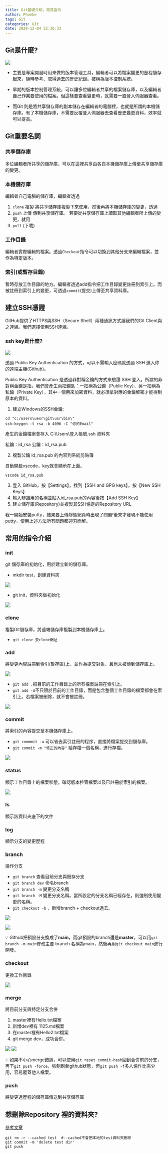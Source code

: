 ```yaml
---
title: Git基礎介紹，常見指令
author: Phoebe
tags: Git
categories: Git
date: 2020-12-04 22:36:33
---
```


## Git是什麼?
![](https://i.imgur.com/84NmYzt.jpg)

* 主要是專案開發時用來做的版本管理工具，編輯者可以將檔案變更的歷程儲存起來，隨時參考、取得過去的歷史紀錄。被稱為版本控制系統。

<!--more-->

* 早期的版本控制管理系統，可以讓多位編輯者共享的檔案儲存庫，以及編輯者自己作業要使用的檔案。但這樣要查看變更時，就需要一直登入伺服器查看。

* 而Git 則是將共享儲存庫的副本儲存在編輯者的電腦裡，也就是所謂的本機儲存庫。有了本機儲存庫，不需要反覆登入伺服器去查看歷史變更資料，效率就可以提高。

## Git重要名詞

### 共享儲存庫
多位編輯者所共享的儲存庫，可以在這裡共享由各自本機儲存庫上傳至共享儲存庫的變更。
### 本機儲存庫
編輯者自己電腦的儲存庫，編輯者透過
1. `clone` 複製
將共享儲存庫複製下來使用，然後再將本機儲存庫的變更，透過
2. `push` 上傳
傳到共享儲存庫。
若要從共享儲存庫上讀取其他編輯者所上傳的變更，就用
3. `pull` (下載)

### 工作目錄
編輯者實際編輯的檔案。透過`Checkout`指令可以切換到其他分支來編輯檔案，並作為特定版本。

### 索引(或暫存目錄)
暫時存放工作目錄的地方。編輯者透過add指令把工作目錄變更註冊到索引上。而被註冊到索引上的變更，可透過`commit`(提交)上傳至共享資料庫。
## 建立SSH憑證
GitHub提供了HTTPS與SSH（Secure Shell）兩種通訊方式讓我們的Git Client與之連線。我們選擇使用SSH連線。

### ssh key是什麼?
![](https://i.imgur.com/mDfrCb1.png)


透過 Public Key Authentication 的方式，可以不需輸入密碼就透過 SSH 進入你的遠端主機(Github)。

Public Key Authentication 是透過非對稱金鑰的方式來驗證 SSH 登入。所謂的非對稱金鑰是指，我們會產生兩把鑰匙：一把稱為公鑰（Public Key）、另一把稱為私鑰（Private Key），其中一個用來加密資料，就必須拿對應的金鑰解密才能得到原本的資料。

1. 建立Windows的SSH金鑰:

```
cd "c:/users\uesr\git\usr\bin\"
ssh-keygen -t rsa -b 4096 -C "你的Email"
```
產生的金鑰檔案會存入 C:\Users\登入帳號.ssh 資料夾

私鑰：id_rsa
公鑰：id_rsa.pub

2. 複製公鑰 id_rsa.pub 的內容到系統剪貼簿

自動開啟vscode，key就會顯示在上面。

```
vscode id_rsa.pub
```

3. 登入 GitHub，按【Settings】，找到【SSH and GPG keys】，按【New SSH Keys】
4. 輸入辨識用的名稱並貼入id_rsa.pub的內容後按【Add SSH Key】
5. 建立儲存庫(Repository)並複製其SSH協定的Repository URL


我一開始安裝putty，結果要上傳靜態網頁時出現了問題!後來才發現不能使用putty，使用上述方法所有問題都迎刃而解。


## 常用的指令介紹
### init
git 儲存庫的初始化，用於建立新的儲存庫。
* mkdir test，創建資料夾 

![](https://i.imgur.com/suvKnOJ.png)

* git init，資料夾做初始化

![](https://i.imgur.com/uXxXxIc.png)



### clone

複製Git儲存庫，將遠端儲存庫複製到本機儲存庫上。
* `git clone 要clone網址`

### add
將變更內容註冊到索引(暫存區)上，並作為提交對象，且尚未被傳到儲存庫上。


![](https://i.imgur.com/DVfJyvX.png)



* `git add .`把目前的工作目錄上的所有檔案註冊在索引上。
* `git add -A`不只限於目前的工作目錄，而是包含整個工作目錄的檔案都會在索引上。若檔案被刪除，就不會被註冊。



![](https://i.imgur.com/OySPOgm.png)

### commit
將索引的內容提交至本機儲存庫上。

* `git commmit -a` 可以省去索引註冊的程序，直接將檔案提交到儲存庫。
* `git commit -m "修正的內容"` 給存檔一個名稱，進行存檔。

![](https://i.imgur.com/wVTZzbY.png)





### status
顯示工作目錄上的檔案狀態，確認版本控管檔案以及已註冊於索引的檔案。

![](https://i.imgur.com/AGacIuu.png)

### ls
顯示該資料夾底下的文件

### log

顯示分支的變更歷程

### branch

操作分支
* `git branch` 查看目前分支與既存分支
* `git branch dev` 命名branch
* `git branch -m` 變更分支名稱
* `git branch -M` 變更分支名稱。當所設定的分支名稱已經存在，則強制使用變更的名稱。
* `git checkout -b` ，新增branch + checkout過去。

![](https://i.imgur.com/KbDRXVy.png)


![](https://i.imgur.com/8TEJIQn.png)


:bulb: Github把預設分支換成了**main**，而git預設的branch還是**master**，可以用`git branch -m main`修改主要 branch 名稱為main，然後再用`git checkout main`進行開發。


### checkout

更換工作目錄

![](https://i.imgur.com/zqQAuf3.png)


### merge
將目前分支與特定分支合併
1. master裡有Hello.txt檔案
2. 新增dev裡有 1125.md檔案
3. 在master裡有Hello2.txt檔案
4. git merge dev，成功合併。

![](https://i.imgur.com/SHfewGi.png)
![](https://i.imgur.com/fPUk7w9.png)


:bulb: 如果不小心merge錯誤，可以使用`git reset commit-hash`回到合併前的分支，再下`git push -force`，強制刷新github狀態，但`git push -f`多人協作比需少用，容易覆蓋他人檔案。


### push
將變更過歷程的儲存庫傳送到共享儲存庫


## 想刪除Repository 裡的資料夾?

[參考文章](https://www.zhihu.com/question/20418177)

```
git rm -r --cached test  #--cached不會把本地的test資料夾删除
git commit -m 'delete test dir'
git push 
```
